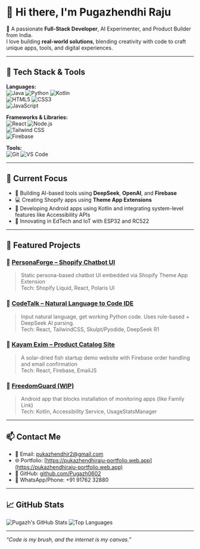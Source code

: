# 👋 Hi there, I'm Pugazhendhi Raju

🚀 A passionate **Full-Stack Developer**, AI Experimenter, and Product Builder from India.  
I love building **real-world solutions**, blending creativity with code to craft unique apps, tools, and digital experiences.

---

## 🔧 Tech Stack & Tools

**Languages:**  
![Java](https://img.shields.io/badge/-Java-007396?logo=java&logoColor=white) 
![Python](https://img.shields.io/badge/-Python-3776AB?logo=python&logoColor=white) 
![Kotlin](https://img.shields.io/badge/-Kotlin-0095D5?logo=kotlin&logoColor=white)  
![HTML5](https://img.shields.io/badge/-HTML5-E34F26?logo=html5&logoColor=white) 
![CSS3](https://img.shields.io/badge/-CSS3-1572B6?logo=css3&logoColor=white)  
![JavaScript](https://img.shields.io/badge/-JavaScript-F7DF1E?logo=javascript&logoColor=black)

**Frameworks & Libraries:**  
![React](https://img.shields.io/badge/-React-61DAFB?logo=react&logoColor=black) 
![Node.js](https://img.shields.io/badge/-Node.js-339933?logo=node.js&logoColor=white)  
![Tailwind CSS](https://img.shields.io/badge/-TailwindCSS-38B2AC?logo=tailwind-css&logoColor=white)  
![Firebase](https://img.shields.io/badge/-Firebase-FFCA28?logo=firebase&logoColor=black)

**Tools:**  
![Git](https://img.shields.io/badge/-Git-F05032?logo=git&logoColor=white) 
![VS Code](https://img.shields.io/badge/-VS%20Code-007ACC?logo=visual-studio-code&logoColor=white) 

---

## 🧠 Current Focus

- 🧩 Building AI-based tools using **DeepSeek**, **OpenAI**, and **Firebase**
- 💻 Creating Shopify apps using **Theme App Extensions**
- 📱 Developing Android apps using Kotlin and integrating system-level features like Accessibility APIs
- 🔬 Innovating in EdTech and IoT with ESP32 and RC522

---

## 🚀 Featured Projects

### 🔹 [PersonaForge – Shopify Chatbot UI](https://kayam-exim.myshopify.com/)
> Static persona-based chatbot UI embedded via Shopify Theme App Extension  
> Tech: Shopify Liquid, React, Polaris UI

### 🔹 [CodeTalk – Natural Language to Code IDE](https://github.com/Pugazh0602/CodeTalk)
> Input natural language, get working Python code. Uses rule-based + DeepSeek AI parsing.  
> Tech: React, TailwindCSS, Skulpt/Pyodide, DeepSeek R1

### 🔹 [Kayam Exim – Product Catalog Site](https://kayamexim-2aab1.web.app/)
> A solar-dried fish startup demo website with Firebase order handling and email confirmation  
> Tech: React, Firebase, EmailJS

### 🔹 [FreedomGuard (WIP)]()
> Android app that blocks installation of monitoring apps (like Family Link)  
> Tech: Kotlin, Accessibility Service, UsageStatsManager

---

## 📫 Contact Me

- 📧 Email: [pukazhendhir2@gmail.com](mailto:pukazhendhir2@gmail.com)
- 🌐 Portfolio: [https://pukazhendhiraju-portfolio.web.app](https://pukazhendhiraju-portfolio.web.app)
- 🐙 GitHub: [github.com/Pugazh0602](https://github.com/Pugazh0602)
- 📱 WhatsApp/Phone: +91 91762 32880

---

## 📈 GitHub Stats

![Pugazh's GitHub Stats](https://github-readme-stats.vercel.app/api?username=Pugazh0602&show_icons=true&theme=radical)
![Top Languages](https://github-readme-stats.vercel.app/api/top-langs/?username=Pugazh0602&layout=compact&theme=radical)

---

_“Code is my brush, and the internet is my canvas.”_

